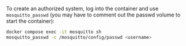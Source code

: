 To create an authorized system, log into the container and use `mosquitto_passwd` (you may have to comment out the passwd volume to start the container):

```bash
docker compose exec -it mosquitto sh
mosquitto_passwd -c /mosquitto/config/passwd <username>
```
